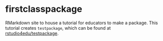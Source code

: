 # firstclasspackage
RMarkdown site to house a tutorial for educators to make a package. This tutorial creates `testpackage`, which can be found at [rstudio4edu/testpackage](https://github.com/rstudio4edu/testpackage).
